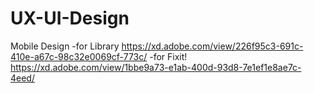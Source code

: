 # UX-UI-Design

Mobile Design
-for Library https://xd.adobe.com/view/226f95c3-691c-410e-a67c-98c32e0069cf-773c/
-for Fixit! https://xd.adobe.com/view/1bbe9a73-e1ab-400d-93d8-7e1ef1e8ae7c-4eed/
